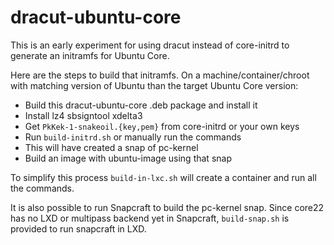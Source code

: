 dracut-ubuntu-core
==================

This is an early experiment for using dracut instead of core-initrd to
generate an initramfs for Ubuntu Core.

Here are the steps to build that initramfs.  On a
machine/container/chroot with matching version of Ubuntu than the
target Ubuntu Core version:
 - Build this dracut-ubuntu-core .deb package and install it
 - Install lz4 sbsigntool xdelta3
 - Get `PkKek-1-snakeoil.{key,pem}` from core-initrd or your own keys
 - Run `build-initrd.sh` or manually run the commands
 - This will have created a snap of pc-kernel
 - Build an image with ubuntu-image using that snap

To simplify this process `build-in-lxc.sh` will create a container and
run all the commands.

It is also possible to run Snapcraft to build the pc-kernel snap.
Since core22 has no LXD or multipass backend yet in Snapcraft,
`build-snap.sh` is provided to run snapcraft in LXD.

